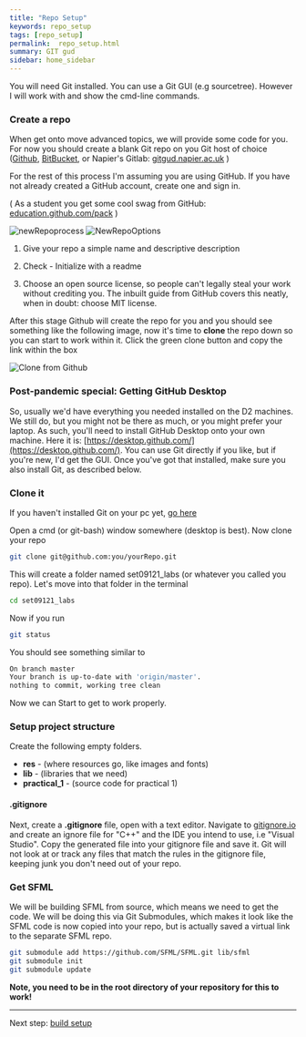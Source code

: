 ```yaml
---
title: "Repo Setup"
keywords: repo_setup
tags: [repo_setup]
permalink:  repo_setup.html
summary: GIT gud
sidebar: home_sidebar
---
```


You will need Git installed. You can use a Git GUI (e.g sourcetree). However I will work with and show the cmd-line commands.

### Create a repo
When get onto move advanced topics, we will provide some code for you. For now you should create a blank Git repo on you Git host of choice ([Github](github.com), [BitBucket](bitbucket.org), or Napier's Gitlab: [gitgud.napier.ac.uk](gitgud.napier.ac.uk) )

For the rest of this process I'm assuming you are using GitHub.
If you have not already created a GitHub account, create one and sign in.

( As a student you get some cool swag from GitHub: [education.github.com/pack](https://education.github.com/pack) )

![newRepoprocess](assets/images/github_newrepo_1.png)
![NewRepoOptions](assets/images/github_newrepo_2.png)

1. Give your repo a simple name and descriptive description

1. Check - Initialize with a readme

1. Choose an open source license, so people can't legally steal your work
without crediting you. The inbuilt guide from GitHub covers this neatly,
when in doubt: choose MIT license.

After this stage Github will create the repo for you and you should see
something like the following image, now it's time to **clone** the
repo down so you can start to work within it. Click the green clone
button and copy the link within the box

![Clone from Github](assets/images/github_clone.png)

### Post-pandemic special: Getting GitHub Desktop
So, usually we'd have everything you needed installed on the D2 machines. We still do, but you might not be there as much, or you might prefer your laptop. As such, you'll need to install GitHub Desktop onto your own machine. Here it is: [https://desktop.github.com/](https://desktop.github.com/). You can use Git directly if you like, but if you're new, I'd get the GUI. Once you've got that installed, make sure you also install Git, as described below.

### Clone it

If you haven't installed Git on your pc yet, [go here](https://git-scm.com/downloads)

Open a cmd (or git-bash) window somewhere (desktop is best). Now clone
your repo

```bash
git clone git@github.com:you/yourRepo.git
```

This will create a folder named set09121\_labs (or whatever you called you repo). 
Let's move into that folder in the terminal

```bash
cd set09121_labs
```

Now if you run

```bash
git status
```

You should see something similar to

```bash
On branch master
Your branch is up-to-date with 'origin/master'.
nothing to commit, working tree clean
```

Now we can Start to get to work properly.

### Setup project structure
Create the following empty folders.
* **res** - (where resources go, like images and fonts)
* **lib** - (libraries that we need)
* **practical_1** - (source code for practical 1)

#### .gitignore
Next, create a **.gitignore** file, open with a text editor.
Navigate to [gitignore.io](https://gitignore.io) and create an ignore file for "C++" and the IDE you intend to use, i.e "Visual Studio". Copy the generated file into your gitignore file and save it. Git will not look at or track any files that match the rules in the gitignore file, keeping junk you don't need out of your repo.


### Get SFML
We will be building SFML from source, which means we need to get the code.
We will be doing this via Git Submodules, which makes it look  like the SFML code is now copied into your repo, but is actually saved a virtual link to the separate SFML repo.
```bash
git submodule add https://github.com/SFML/SFML.git lib/sfml
git submodule init
git submodule update
```
**Note, you need to be in the root directory of your repository for this to work!**

---
Next step: [build setup](build_setup)
